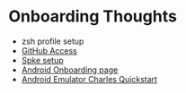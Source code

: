 # Onboarding Thoughts

* zsh profile setup
* [GitHub Access](https://cloud.kroger.com/github-saas-access)
* [Spke setup](https://confluence.kroger.com/confluence/pages/viewpage.action?pageId=89883558)
* [Android Onboarding page](https://confluence.kroger.com/confluence/display/DCI/Development+Setups)
* [Android Emulator Charles Quickstart](https://confluence.kroger.com/confluence/display/DCI/Development+Setups)

